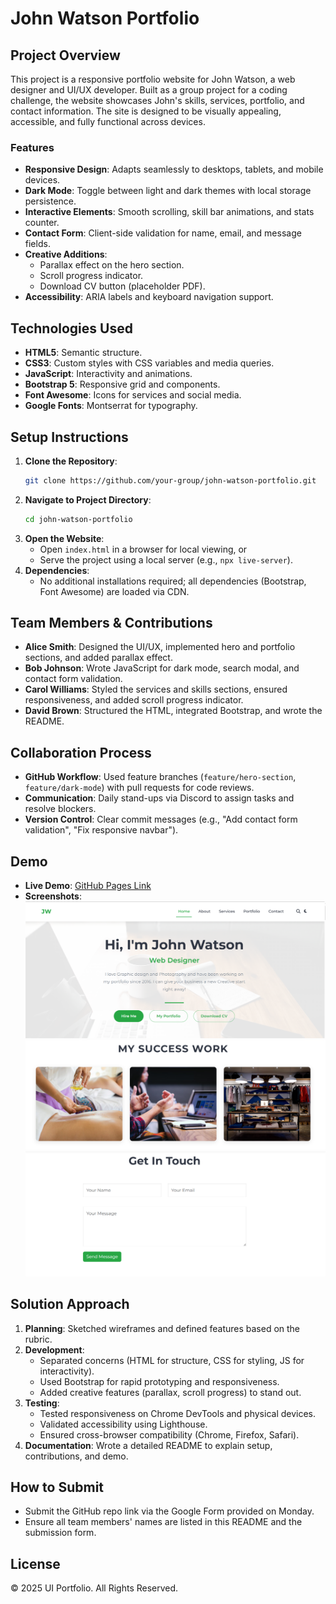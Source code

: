 # John Watson Portfolio

## Project Overview
This project is a responsive portfolio website for John Watson, a web designer and UI/UX developer. Built as a group project for a coding challenge, the website showcases John's skills, services, portfolio, and contact information. The site is designed to be visually appealing, accessible, and fully functional across devices.

### Features
- **Responsive Design**: Adapts seamlessly to desktops, tablets, and mobile devices.
- **Dark Mode**: Toggle between light and dark themes with local storage persistence.
- **Interactive Elements**: Smooth scrolling, skill bar animations, and stats counter.
- **Contact Form**: Client-side validation for name, email, and message fields.
- **Creative Additions**:
  - Parallax effect on the hero section.
  - Scroll progress indicator.
  - Download CV button (placeholder PDF).
- **Accessibility**: ARIA labels and keyboard navigation support.

## Technologies Used
- **HTML5**: Semantic structure.
- **CSS3**: Custom styles with CSS variables and media queries.
- **JavaScript**: Interactivity and animations.
- **Bootstrap 5**: Responsive grid and components.
- **Font Awesome**: Icons for services and social media.
- **Google Fonts**: Montserrat for typography.

## Setup Instructions
1. **Clone the Repository**:
   ```bash
   git clone https://github.com/your-group/john-watson-portfolio.git
   ```
2. **Navigate to Project Directory**:
   ```bash
   cd john-watson-portfolio
   ```
3. **Open the Website**:
   - Open `index.html` in a browser for local viewing, or
   - Serve the project using a local server (e.g., `npx live-server`).
4. **Dependencies**:
   - No additional installations required; all dependencies (Bootstrap, Font Awesome) are loaded via CDN.

## Team Members & Contributions
- **Alice Smith**: Designed the UI/UX, implemented hero and portfolio sections, and added parallax effect.
- **Bob Johnson**: Wrote JavaScript for dark mode, search modal, and contact form validation.
- **Carol Williams**: Styled the services and skills sections, ensured responsiveness, and added scroll progress indicator.
- **David Brown**: Structured the HTML, integrated Bootstrap, and wrote the README.

## Collaboration Process
- **GitHub Workflow**: Used feature branches (`feature/hero-section`, `feature/dark-mode`) with pull requests for code reviews.
- **Communication**: Daily stand-ups via Discord to assign tasks and resolve blockers.
- **Version Control**: Clear commit messages (e.g., "Add contact form validation", "Fix responsive navbar").

## Demo
- **Live Demo**: [GitHub Pages Link](https://your-group.github.io/john-watson-portfolio/)
- **Screenshots**:
  ![Home Section](screenshots/home.png)
  ![Portfolio Section](screenshots/portfolio.png)
  ![Contact Form](screenshots/contact.png)

## Solution Approach
1. **Planning**: Sketched wireframes and defined features based on the rubric.
2. **Development**:
   - Separated concerns (HTML for structure, CSS for styling, JS for interactivity).
   - Used Bootstrap for rapid prototyping and responsiveness.
   - Added creative features (parallax, scroll progress) to stand out.
3. **Testing**:
   - Tested responsiveness on Chrome DevTools and physical devices.
   - Validated accessibility using Lighthouse.
   - Ensured cross-browser compatibility (Chrome, Firefox, Safari).
4. **Documentation**: Wrote a detailed README to explain setup, contributions, and demo.

## How to Submit
- Submit the GitHub repo link via the Google Form provided on Monday.
- Ensure all team members' names are listed in this README and the submission form.

## License
© 2025 UI Portfolio. All Rights Reserved.